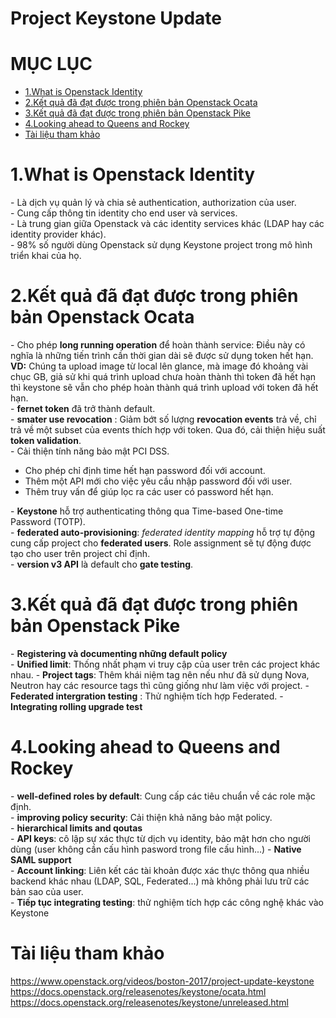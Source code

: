 # Project Keystone Update

# MỤC LỤC
- [1.What is Openstack Identity](#1)
- [2.Kết quả đã đạt được trong phiên bản Openstack Ocata](#2)
- [3.Kết quả đã đạt được trong phiên bản Openstack Pike](#3)
- [4.Looking ahead to Queens and Rockey](#4)
- [Tài liệu tham khảo](#thamkhao)







<a name="1"></a>
# 1.What is Openstack Identity
\- Là dịch vụ quản lý và chia sẻ authentication, authorization của user.  
\- Cung cấp thông tin identity cho end user và services.  
\- Là trung gian giữa Openstack và các identity services khác (LDAP hay các identity provider khác).  
\- 98% số người dùng Openstack sử dụng Keystone project trong mô hình triển khai của họ.  

<a name="2"></a>
# 2.Kết quả đã đạt được trong phiên bản Openstack Ocata
\- Cho phép **long running operation** để hoàn thành service: Điều này có nghĩa là những tiến trình cần thời gian dài sẽ được sử dụng token hết hạn.  
**VD:** Chúng ta upload image từ local lên glance, mà image đó khoảng vài chục GB, giả sử khi quá trình upload chưa hoàn thành thì token đã hết hạn thì keystone sẽ vẫn cho phép hoàn thành quá trình upload với token đã hết hạn.  
\- **fernet token** đã trở thành default.  
\- **smater use revocation** : Giảm bớt số lượng **revocation events** trả về, chỉ trả về một subset của events thích hợp với token. Qua đó, cải thiện hiệu suất **token validation**.  
\- Cải thiện tính năng bảo mật PCI DSS.  
- Cho phép chỉ định time hết hạn password đối với account.
- Thêm một API mới cho việc yêu cầu nhập password đối với user.
- Thêm truy vấn để giúp lọc ra các user có password hết hạn.

\-  **Keystone** hỗ trợ authenticating thông qua Time-based One-time Password (TOTP).  
\- **federated auto-provisioning**: *federated identity mapping* hỗ trợ tự động cung cấp project cho **federated users**. Role assignment sẽ tự động được tạo cho user trên project chỉ định.  
\- **version v3 API** là default cho **gate testing**.  

<a name="3"></a>
# 3.Kết quả đã đạt được trong phiên bản Openstack Pike
\- **Registering và documenting những default policy**  
\- **Unified limit**: Thống nhất phạm vi truy cập của user trên các project khác nhau. 
\- **Project tags**: Thêm khái niệm tag nên nếu như đã sử dụng Nova, Neutron hay các resource tags thì cũng giống như làm việc với project.
\- **Federated intergration testing** : Thử nghiệm tích hợp Federated.
\- **Integrating rolling upgrade test**

<a name="4"></a>
# 4.Looking ahead to Queens and Rockey
\- **well-defined roles by default**: Cung cấp các tiêu chuẩn về các role mặc định.  
\- **improving policy security**: Cải thiện khả năng bảo mật policy.  
\- **hierarchical limits and qoutas**  
\- **API keys**: cô lập sự xác thực từ dịch vụ identity, bảo mật hơn cho người dùng (user không cần cấu hình pasword trong file cấu hình...)
\- **Native SAML support**  
\- **Account linking**: Liên kết các tài khoản được xác thực thông qua nhiều backend khác nhau (LDAP, SQL, Federated...) mà không phải lưu trữ các bản sao của user.  
\- **Tiếp tục integrating testing**: thử nghiệm tích hợp các công nghệ khác vào Keystone  

<a name="thamkhao"></a>
# Tài liệu tham khảo
https://www.openstack.org/videos/boston-2017/project-update-keystone  
https://docs.openstack.org/releasenotes/keystone/ocata.html  
https://docs.openstack.org/releasenotes/keystone/unreleased.html  







